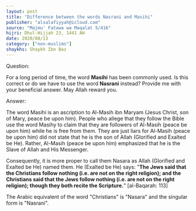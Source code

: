 ```yaml
---
layout: post
title: "Difference between the words Nasrani and Masihi"
publisher: "alsalafiyyah@icloud.com"
source: "Majmu' Fatawa wa Maqalat 5/416"
hijri: Dhul-Hijjah 23, 1441 AH
date: 2020/08/13
category: ["non-muslims"]
shaykhs: Shaykh Ibn Baz
---
```


Question:

For a long period of time, the word **Masihi** has been commonly used. Is this correct or do we have to use the word **Nasrani** instead? Provide me with your beneficial answer. May Allah reward you.

Answer:

The word Masihi is an ascription to Al-Masih ibn Maryam (Jesus Christ, son of Mary, peace be upon him). People who allege that they follow the Bible use the word Masihy to claim that they are followers of Al-Masih (peace be upon him) while he is free from them. They are just liars for Al-Masih (peace be upon him) did not state that he is the son of Allah (Glorified and Exalted be He). Rather, Al-Masih (peace be upon him) emphasized that he is the Slave of Allah and His Messenger. 

Consequently, it is more proper to call them Nasara as Allah (Glorified and Exalted be He) named them. He (Exalted be He) says: "**The Jews said that the Christians follow nothing (i.e. are not on the right religion); and the Christians said that the Jews follow nothing (i.e. are not on the right religion); though they both recite the Scripture.**" [al-Baqarah: 113]

The Arabic equivalent of the word "Christians" is "Nasara" and the singular form is "Nasrani".

